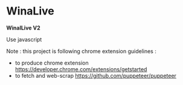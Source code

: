 # WinaLive

**WinalLive V2** 

Use javascript

Note : this project is following chrome extension guidelines :
- to produce chrome extension
  https://developer.chrome.com/extensions/getstarted
- to fetch and web-scrap
  https://github.com/puppeteer/puppeteer
